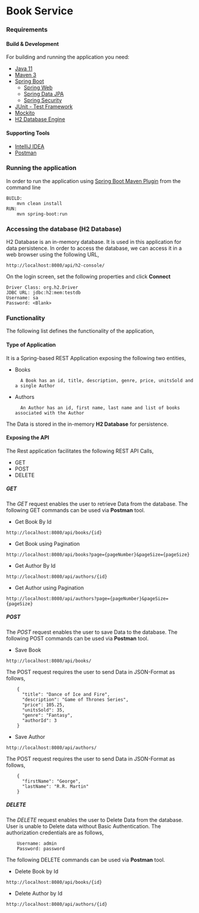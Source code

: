 # Book Service

### Requirements
#### Build & Development
For building and running the application you need:

* [Java 11](https://www.oracle.com/uk/java/technologies/javase/jdk11-archive-downloads.html)
* [Maven 3](https://maven.apache.org/)
* [Spring Boot](https://spring.io/projects/spring-boot)
    * [Spring Web](https://docs.spring.io/spring-boot/docs/2.7.4/reference/htmlsingle/#web)
    * [Spring Data JPA](https://docs.spring.io/spring-boot/docs/2.7.4/reference/htmlsingle/#data.sql.jpa-and-spring-data)
    * [Spring Security](https://docs.spring.io/spring-boot/docs/2.7.4/reference/htmlsingle/#web.security)
* [JUnit - Test Framework](https://www.tutorialspoint.com/junit/junit_test_framework.htm)
* [Mockito](https://site.mockito.org/)
* [H2 Database Engine](http://www.h2database.com/html/quickstart.html)

#### Supporting Tools
* [IntelliJ IDEA](https://www.jetbrains.com/idea/)
* [Postman](https://www.postman.com/downloads/)

### Running the application

In order to run the application using [Spring Boot Maven Plugin](https://docs.spring.io/spring-boot/docs/current/reference/html/build-tool-plugins-maven-plugin.html) from the command line

```shell
BUILD:
    mvn clean install
RUN:
    mvn spring-boot:run
```

### Accessing the database (H2 Database)

H2 Database is an in-memory database. It is used in this application for data persistence. 
In order to access the database, we can access it in a web browser using the following URL, 

    http://localhost:8080/api/h2-console/

On the login screen, set the following properties and click **Connect**

    Driver Class: org.h2.Driver
    JDBC URL: jdbc:h2:mem:testdb
    Username: sa
    Password: <Blank>

### Functionality

The following list defines the functionality of the application, 

#### Type of Application
It is a Spring-based REST Application exposing the following two entities,
* Books
    
        A Book has an id, title, description, genre, price, unitsSold and a single Author
* Authors

        An Author has an id, first name, last name and list of books associated with the Author

The Data is stored in the in-memory **H2 Database** for persistence. 

#### Exposing the API
The Rest application facilitates the following REST API Calls,
* GET
* POST
* DELETE

##### GET
The *GET* request enables the user to retrieve Data from the database. The following GET commands can be used via 
**Postman** tool.

* Get Book By Id
```shell 
http://localhost:8080/api/books/{id}
```
* Get Book using Pagination
```shell 
http://localhost:8080/api/books?page={pageNumber}&pageSize={pageSize}
```
* Get Author By Id
```shell 
http://localhost:8080/api/authors/{id}
```
* Get Author using Pagination
```shell 
http://localhost:8080/api/authors?page={pageNumber}&pageSize={pageSize}
```

##### POST
The *POST* request enables the user to save Data to the database. The following POST commands can be used via 
**Postman** tool.

* Save Book
```shell 
http://localhost:8080/api/books/
```
   The POST request requires the user to send Data in JSON-Format as follows,
```
    {
      "title": "Dance of Ice and Fire",
      "description": "Game of Thrones Series",
      "price": 105.25,
      "unitsSold": 35,
      "genre": "Fantasy",
      "authorId": 3
    }
```
* Save Author
```shell 
http://localhost:8080/api/authors/
```
   The POST request requires the user to send Data in JSON-Format as follows,
```
    {
      "firstName": "George",
      "lastName": "R.R. Martin"
    }
```

##### DELETE
The *DELETE* request enables the user to Delete Data from the database. User is unable to Delete data without 
Basic Authentication. The authorization credentials are as follows, 

        Username: admin
        Password: password  

The following DELETE commands can be used via **Postman** tool.

* Delete Book by Id
```shell 
http://localhost:8080/api/books/{id}
```

* Delete Author by Id
```shell 
http://localhost:8080/api/authors/{id}
```











